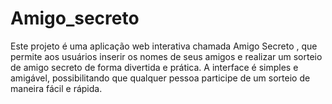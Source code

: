 # Amigo_secreto
Este projeto é uma aplicação web interativa chamada Amigo Secreto , que permite aos usuários inserir os nomes de seus amigos e realizar um sorteio de amigo secreto de forma divertida e prática. A interface é simples e amigável, possibilitando que qualquer pessoa participe de um sorteio de maneira fácil e rápida.
